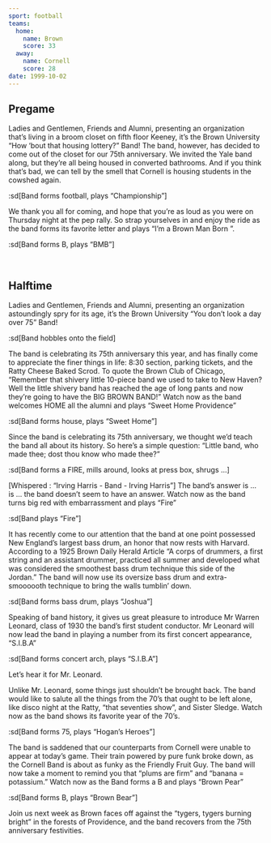 ```yaml
---
sport: football
teams:
  home:
    name: Brown
    score: 33
  away:
    name: Cornell
    score: 28
date: 1999-10-02
---
```


## Pregame

Ladies and Gentlemen, Friends and Alumni, presenting an organization that’s living in a broom closet on fifth floor Keeney, it’s the Brown University “How ‘bout that housing lottery?” Band! The band, however, has decided to come out of the closet for our 75th anniversary. We invited the Yale band along, but they’re all being housed in converted bathrooms. And if you think that’s bad, we can tell by the smell that Cornell is housing students in the cowshed again.

:sd[Band forms football, plays “Championship”]

We thank you all for coming, and hope that you’re as loud as you were on Thursday night at the pep rally. So strap yourselves in and enjoy the ride as the band forms its favorite letter and plays “I’m a Brown Man Born ”.

:sd[Band forms B, plays “BMB”]

&nbsp;

## Halftime

Ladies and Gentlemen, Friends and Alumni, presenting an organization astoundingly spry for its age, it’s the Brown University “You don’t look a day over 75” Band!

:sd[Band hobbles onto the field]

The band is celebrating its 75th anniversary this year, and has finally come to appreciate the finer things in life: 8:30 section, parking tickets, and the Ratty Cheese Baked Scrod. To quote the Brown Club of Chicago, “Remember that shivery little 10-piece band we used to take to New Haven? Well the little shivery band has reached the age of long pants and now they’re going to have the BIG BROWN BAND!” Watch now as the band welcomes HOME all the alumni and plays “Sweet Home Providence”

:sd[Band forms house, plays “Sweet Home”]

Since the band is celebrating its 75th anniversary, we thought we’d teach the band all about its history. So here’s a simple question: “Little band, who made thee; dost thou know who made thee?”

:sd[Band forms a FIRE, mills around, looks at press box, shrugs ...]

[Whispered : “Irving Harris - Band - Irving Harris”] The band’s answer is ... is ... the band doesn’t seem to have an answer. Watch now as the band turns big red with embarrassment and plays “Fire”

:sd[Band plays “Fire”]

It has recently come to our attention that the band at one point possessed New England’s largest bass drum, an honor that now rests with Harvard. According to a 1925 Brown Daily Herald Article “A corps of drummers, a first string and an assistant drummer, practiced all summer and developed what was considered the smoothest bass drum technique this side of the Jordan.” The band will now use its oversize bass drum and extra-smoooooth technique to bring the walls tumblin’ down.

:sd[Band forms bass drum, plays “Joshua”]

Speaking of band history, it gives us great pleasure to introduce Mr Warren Leonard, class of 1930 the band’s first student conductor. Mr Leonard will now lead the band in playing a number from its first concert appearance, “S.I.B.A”

:sd[Band forms concert arch, plays “S.I.B.A”]

Let’s hear it for Mr. Leonard.

Unlike Mr. Leonard, some things just shouldn’t be brought back. The band would like to salute all the things from the 70’s that ought to be left alone, like disco night at the Ratty, “that seventies show”, and Sister Sledge. Watch now as the band shows its favorite year of the 70’s.

:sd[Band forms 75, plays “Hogan’s Heroes”]

The band is saddened that our counterparts from Cornell were unable to appear at today’s game. Their train powered by pure funk broke down, as the Cornell Band is about as funky as the Friendly Fruit Guy. The band will now take a moment to remind you that “plums are firm” and “banana = potassium.” Watch now as the Band forms a B and plays “Brown Pear”

:sd[Band forms B, plays “Brown Bear”]

Join us next week as Brown faces off against the “tygers, tygers burning bright” in the forests of Providence, and the band recovers from the 75th anniversary festivities.
